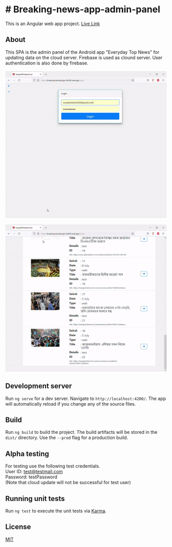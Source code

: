 # # Breaking-news-app-admin-panel

This is an Angular web app project. [Live Link](https://breakingnewsbangla-5e365.web.app/)

## About

This SPA is the admin panel of the Android app "Everyday Top News" for updating data on the cloud server. Firebase is used as clound server. User authentication is also done by firebase.<br/><br/>
![](demo.gif)
<br/><br/>
![](demo2.gif)

## Development server

Run `ng serve` for a dev server. Navigate to `http://localhost:4200/`. The app will automatically reload if you change any of the source files.

## Build

Run `ng build` to build the project. The build artifacts will be stored in the `dist/` directory. Use the `--prod` flag for a production build.

## Alpha testing

For testing use the following test credentials.<br/>
User ID: test@testmail.com<br/>
Password: testPassword<br/>
(Note that cloud update will not be successful for test user)

## Running unit tests

Run `ng test` to execute the unit tests via [Karma](https://karma-runner.github.io).

## License

[MIT](https://choosealicense.com/licenses/mit/)
